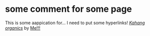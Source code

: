 # some comment for some page

This is some aappication for... I need to put some hyperlinks! 
[*Kahang organics*](http://www.organic-kahang.com/)
by [Me!!!](http://ch.linkedin.com/pub/zhi-yang-tam/51/74a/b51)

